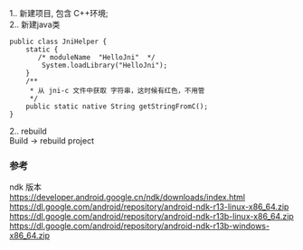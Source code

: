 1.. 新建项目, 包含 C++环境;  
2.. 新建java类  
```
public class JniHelper {
    static {
	   /* moduleName  "HelloJni"  */
        System.loadLibrary("HelloJni");
    }
    /**
     * 从 jni-c 文件中获取 字符串，这时候有红色，不用管
     */
    public static native String getStringFromC();
}
```
2.. rebuild  
Build -> rebuild project  


### 参考  
ndk 版本  
https://developer.android.google.cn/ndk/downloads/index.html  
https://dl.google.com/android/repository/android-ndk-r13-linux-x86_64.zip  
https://dl.google.com/android/repository/android-ndk-r13b-linux-x86_64.zip  
https://dl.google.com/android/repository/android-ndk-r13b-windows-x86_64.zip  
